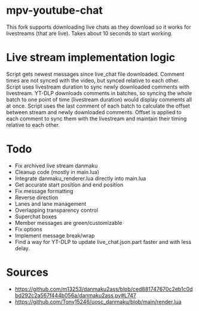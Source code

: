 # mpv-youtube-chat
This fork supports downloading live chats as they download so it works for livestreams (that are live).
Takes about 10 seconds to start working.

# Live stream implementation logic
Script gets newest messages since live_chat file downloaded. Comment times are not synced with the video, but synced relative to each other. Script uses livestream duration to sync newly downloaded comments with livestream. YT-DLP downloads comments in batches, so syncing the whole batch to one point of time (livestream duration) would display comments all at once. Script uses the last comment of each batch to calculate the offset between stream and newly downloaded comments. Offset is applied to each comment to sync them with the livestream and maintain their timing relative to each other.

# Todo
- Fix archived live stream danmaku
- Cleanup code (mostly in main.lua)
- Integrate danmaku_renderer.lua directly into main.lua
- Get accurate start position and end position
- Fix message formatting
- Reverse direction
- Lanes and lane management
- Overlapping transparency control
- Superchat boxes
- Member messages are green/customizable
- Fix options
- Implement message break/wrap
- Find a way for YT-DLP to update live_chat.json.part faster and with less delay.

# Sources
- https://github.com/m13253/danmaku2ass/blob/ced881747670c2eb1c0dbd292c2a567f444b056a/danmaku2ass.py#L747
- https://github.com/Tony15246/uosc_danmaku/blob/main/render.lua
